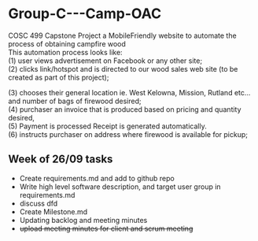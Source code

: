 # Group-C---Camp-OAC
COSC 499 Capstone Project
a MobileFriendly website to automate the process of obtaining campfire wood <br />
This automation process looks like: <br />
(1) user views advertisement on Facebook or any other site; <br />
(2) clicks link/hotspot and is directed to our wood sales web site (to be created as part of this project); <br />

(3) chooses their general location ie. West Kelowna, Mission, Rutland etc... and number of bags of firewood desired; <br />
(4) purchaser an invoice that is produced based on pricing and quantity desired,  <br />
(5) Payment is processed Receipt is generated automatically. <br />
(6) instructs purchaser on address where firewood is available for pickup;

## Week of 26/09 tasks
- Create requirements.md and add to github repo
- Write high level software description, and target user group in requirements.md
- discuss dfd
- Create Milestone.md
- Updating backlog and meeting minutes
- ~~upload meeting minutes for client and scrum meeting~~

